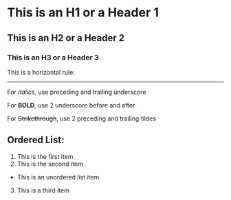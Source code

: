 # This is an H1 or a Header 1
## This is an H2 or a Header 2
### This is an H3 or a Header 3
This is a horizontal rule:
___
For _italics_, use preceding and trailing underscore

For __BOLD__, use 2 underscore before and after

For ~~Strikethrough~~, use 2 preceding and trailing tildes

## Ordered List:
1. This is the first item
2. This is the second item
* This is an unordered list item
3. This is a third item
